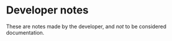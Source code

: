 # Developer notes

These are notes made by the developer, and _not_ to be considered documentation.
